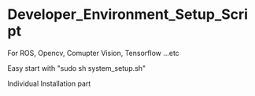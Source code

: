 # Developer_Environment_Setup_Script
For ROS, Opencv, Comupter Vision, Tensorflow ...etc

Easy start with "sudo sh system_setup.sh"

Individual Installation part
